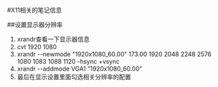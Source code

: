 #X11相关的笔记信息

##设置显示器分辨率
1. xrandr查看一下显示器信息
2. cvt 1920 1080
3. xrandr --newmode "1920x1080_60.00"  173.00  1920 2048 2248 2576  1080 1083 1088 1120 -hsync +vsync
4. xrandr --addmode VGA1 "1920x1080_60.00"
5. 最后在显示设置里面勾选相关分辨率的配置

